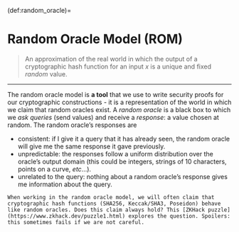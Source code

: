 (def:random_oracle)=
# Random Oracle Model (ROM)
> An approximation of the real world in which the output of a cryptographic hash function for an input $x$ is a unique and fixed *random* value.
---

The random oracle model is **a tool** that we use to write security proofs for our cryptographic constructions - it is a representation of the world in which we claim that random oracles exist. A *random oracle* is a black box to which we *ask queries* (send values) and receive a *response*: a value chosen at random. The random oracle’s responses are

- consistent: if I give it a query that it has already seen, the random oracle will give me the same response it gave previously.
- unpredictable: the responses follow a uniform distribution over the oracle’s output domain (this could be integers, strings of 10 characters, points on a curve, *etc*...).
- unrelated to the query: nothing about a random oracle’s response gives me information about the query.

```{note}
When working in the random oracle model, we will often claim that cryptographic hash functions (SHA256, Keccak/SHA3, Poseidon) behave like random oracles. Does this claim always hold? This [ZKHack puzzle](https://www.zkhack.dev/puzzle1.html) explores the question. Spoilers: this sometimes fails if we are not careful.
```
